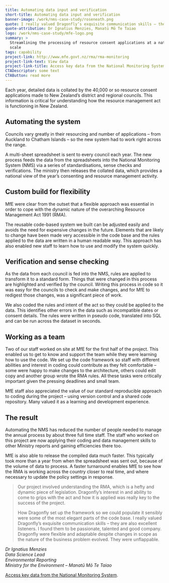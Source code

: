 ```yaml
---
title: Automating data input and verification
short-title: Automating data input and verification
banner-image: /work/nms-case-study/roseneath.png
quote: I really valued Dragonfly’s exquisite communication skills – they are also excellent listeners. I found them to be passionate, talented and good company.
quote-attribution: Dr Ignatius Menzies, Manatū Mō Te Taiao
logo: /work/nms-case-study/mfe-logo.png
summary: >
  Streamlining the processing of resource consent applications at a national
  scale
tags: capability
project-link: http://www.mfe.govt.nz/rma/rma-monitoring
project-link-text: View data
project-link-title: Access key data from the National Monitoring System
CTADescriptor: some text
CTAButton: read more
---
```


Each year, detailed data is collated by the 40,000 or so resource consent
applications made to New Zealand’s district and regional councils. This
information is critical for understanding how the resource management act is
functioning in New Zealand.

<!--more-->

## Automating the system

Councils vary greatly in their resourcing and number of applications – from Auckland to Chatham Islands – so the new system had to work right across the range.

A multi-sheet spreadsheet is sent to every council each year. The new process feeds the data from the spreadsheets into the National Monitoring System (NMS) via a series of standardisations, sense checks and verifications. The ministry then releases the collated data, which provides a national view of the year’s consenting and resource management activity.

## Custom build for flexibility

MfE were clear from the outset that a flexible approach was essential in order to cope with the dynamic nature of the overarching Resource Management Act 1991 (RMA).

The reusable code-based system we built can be adjusted easily and avoids the need for expensive changes in the future. Elements that are likely to change have been made very accessible in the code base and the rules applied to the data are written in a human readable way. This approach has also enabled new staff to learn how to use and modify the system quickly.

## Verification and sense checking

As the data from each council is fed into the NMS, rules are applied to transform it to a standard form. Things that were changed in this process are highlighted and verified by the council. Writing this process in code so it was easy for the councils to check and make changes, and for MfE to redigest those changes, was a significant piece of work.

We also coded the rules and intent of the act so they could be applied to the data. This identifies other errors in the data such as incompatible dates or consent details. The rules were written in pseudo code, translated into SQL and can be run across the dataset in seconds.

## Working as a team

Two of our staff worked on site at MfE for the first half of the project. This enabled us to get to know and support the team while they were learning how to use the code. We set up the code framework so staff with different abilities and interest in coding could contribute as they felt comfortable – some were happy to make changes to the architecture, others could edit copy and another group wrote the RMA rules. All these tasks were critically important given the pressing deadlines and small team.

MfE staff also appreciated the value of our standard reproducible approach to coding during the project – using version control and a shared code repository. Many valued it as a learning and development experience.

## The result

Automating the NMS has reduced the number of people needed to manage the annual process by about three full time staff. The staff who worked on this project are now applying their coding and data management skills to other Ministry reports and gaining efficiencies there too.

MfE is also able to release the compiled data much faster. This typically took more than a year from when the spreadsheet was sent out, because of the volume of data to process. A faster turnaround enables MfE to see how the RMA is working across the country closer to real time, and where necessary to update the policy settings in response.

> Our project involved understanding the RMA, which is a hefty and dynamic piece
> of legislation. Dragonfly’s interest in and ability to come to grips with the
> act and how it is applied was really key to the success of the project.
>
> How
> Dragonfly set up the framework so we could populate it sensibly were some of the
> most elegant parts of the code base. I really valued Dragonfly’s exquisite
> communication skills – they are also excellent listeners. I found them to be
> passionate, talented and good company.
> Dragonfly were flexible and adaptable
> despite changes in scope as the nature of the business problem evolved. They
> were unflappable.

<cite>Dr Ignatius Menzies <br />
Data Science Lead <br />
Environmental Reporting <br />
Ministry for the Environment – Manatū Mō Te Taiao </cite>

[Access key data from the National Monitoring System](http://www.mfe.govt.nz/rma/rma-monitoring).
